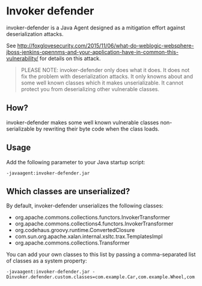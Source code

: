 Invoker defender
================

invoker-defender is a Java Agent designed as a mitigation effort against deserialization attacks.

See http://foxglovesecurity.com/2015/11/06/what-do-weblogic-websphere-jboss-jenkins-opennms-and-your-application-have-in-common-this-vulnerability/ for details on this attack.

> PLEASE NOTE: invoker-defender only does what it does. It does not fix the problem with deserialization attacks. It only knowns about and some well known classes which it makes unserializable. It cannot protect you from deserializing other vulnerable classes.

## How?
 
invoker-defender makes some well known vulnerable classes non-serializable by rewriting their byte code when the class loads.

## Usage

Add the following parameter to your Java startup script:

    -javaagent:invoker-defender.jar

## Which classes are unserialized?

By default, invoker-defender unserializes the following classes:

* org.​apache.​commons.​collections.​functors.​InvokerTransformer
* org.​apache.​commons.​collections4.​functors.​InvokerTransformer
* org.​codehaus.​groovy.​runtime.​ConvertedClosure
* com.​sun.​org.​apache.​xalan.​internal.​xsltc.​trax.​TemplatesImpl
* org.​apache.​commons.​collections.​Transformer

You can add your own classes to this list by passing a comma-separated list of classes as a system property:

    -javaagent:invoker-defender.jar -Dinvoker.defender.custom.classes=com.example.Car,com.example.Wheel,com.example.Door

